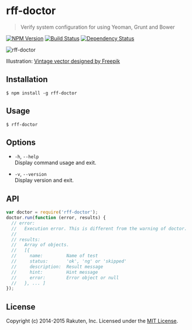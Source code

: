 # rff-doctor

> Verify system configuration for using Yeoman, Grunt and Bower

[![NPM Version][npm-image]][npm-url]
[![Build Status][travis-image]][travis-url]
[![Dependency Status][deps-image]][deps-url]

![rff-doctor](resources/rff-doctor.png)

Illustration: <a href="http://www.freepik.com/free-photos-vectors/vintage" target="_blank">Vintage vector designed by Freepik</a>

## Installation
```shell
$ npm install -g rff-doctor
```

## Usage
```shell
$ rff-doctor
```

## Options
* `-h`, `--help`  
  Display command usage and exit.

* `-v`, `--version`  
  Display version and exit.

## API
```javascript
var doctor = require('rff-doctor');
doctor.run(function (error, results) {
  // error:
  //   Execution error. This is different from the warning of doctor.
  //
  // results:
  //   Array of objects.
  //   [{
  //     name:         Name of test
  //     status:       'ok', 'ng' or 'skipped'
  //     description:  Result message
  //     hint:         Hint message
  //     error:        Error object or null
  //   }, ... ]
});
```

## License
Copyright (c) 2014-2015 Rakuten, Inc. Licensed under the [MIT License](LICENSE).

[npm-image]: https://img.shields.io/npm/v/rff-doctor.svg
[npm-url]: https://www.npmjs.org/package/rff-doctor
[travis-image]: https://img.shields.io/travis/rakuten-frontend/rff-doctor/master.svg
[travis-url]: https://travis-ci.org/rakuten-frontend/rff-doctor
[deps-image]: http://img.shields.io/david/rakuten-frontend/rff-doctor.svg
[deps-url]: https://david-dm.org/rakuten-frontend/rff-doctor
